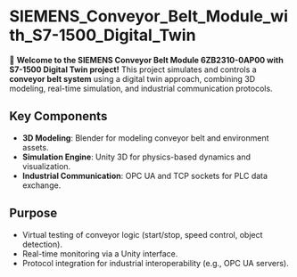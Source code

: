 # SIEMENS_Conveyor_Belt_Module_with_S7-1500_Digital_Twin 

🚀 **Welcome to the SIEMENS Conveyor Belt Module 6ZB2310-0AP00 with S7-1500 Digital Twin project!** This project simulates and controls a **conveyor belt system** using a digital twin approach, combining 3D modeling, real-time simulation, and industrial communication protocols.  

## Key Components  
- **3D Modeling**: Blender for modeling conveyor belt and environment assets.  
- **Simulation Engine**: Unity 3D for physics-based dynamics and visualization.  
- **Industrial Communication**: OPC UA and TCP sockets for PLC data exchange.  

## Purpose  
- Virtual testing of conveyor logic (start/stop, speed control, object detection).  
- Real-time monitoring via a Unity interface.  
- Protocol integration for industrial interoperability (e.g., OPC UA servers).  